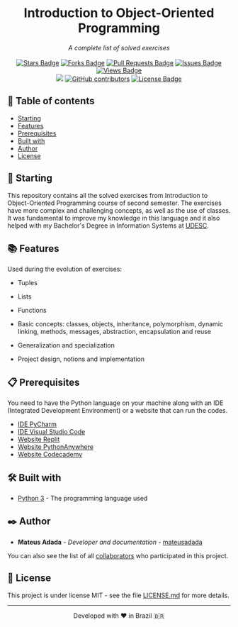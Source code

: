 <h1 align="center">Introduction to Object-Oriented Programming</h1>
<div align="center"><i>A complete list of solved exercises</i><br><br>
<a href="https://github.com/mateusadada/IPO-UDESC/stargazers"><img src="https://img.shields.io/github/stars/mateusadada/IPO-UDESC" alt="Stars Badge"/></a>
<a href="https://github.com/mateusadada/IPO-UDESC/network/members"><img src="https://img.shields.io/github/forks/mateusadada/IPO-UDESC" alt="Forks Badge"/></a>
<a href="https://github.com/mateusadada/IPO-UDESC/pulls"><img src="https://img.shields.io/github/issues-pr/mateusadada/IPO-UDESC" alt="Pull Requests Badge"/></a>
<a href="https://github.com/mateusadada/IPO-UDESC/issues"><img src="https://img.shields.io/github/issues/mateusadada/IPO-UDESC" alt="Issues Badge"/></a>
<a href="https://github.com/mateusadada/IPO-UDESC"><img src="https://views.whatilearened.today/views/github/mateusadada/IPO-UDESC.svg" alt="Views Badge"/></a>
<br><a href="https://mateusadada.github.io/IPO-UDESC" target="blank"><img src="https://img.shields.io/website?url=https%3A%2F%2Fmateusadada.github.io%2FIPO-UDESC&logo=github" /></a>
<a href="https://github.com/mateusadada/IPO-UDESC/graphs/contributors"><img alt="GitHub contributors" src="https://img.shields.io/github/contributors/mateusadada/IPO-UDESC?color=2b9348"></a>
<a href="https://github.com/mateusadada/IPO-UDESC/blob/main/LICENSE"><img src="https://img.shields.io/github/license/mateusadada/IPO-UDESC?color=2b9348" alt="License Badge"/></a>
</div>

## 📜 Table of contents

- [Starting](#-starting)
- [Features](#-features)
- [Prerequisites](#-prerequisites)
- [Built with](#%EF%B8%8F-built-with)
- [Author](#%EF%B8%8F-author)
- [License](#-license)

## 🚀 Starting

This repository contains all the solved exercises from Introduction to Object-Oriented Programming course of second semester. The exercises have more complex and challenging concepts, as well as the use of classes. It was fundamental to improve my knowledge in this language and it also helped with my Bachelor's Degree in Information Systems at [UDESC](https://www.udesc.br/).

## 📚 Features

Used during the evolution of exercises:

- Tuples

- Lists
  
- Functions

- Basic concepts: classes, objects, inheritance, polymorphism, dynamic linking, methods, messages, abstraction, encapsulation and reuse

- Generalization and specialization

- Project design, notions and implementation

## 📋 Prerequisites

You need to have the Python language on your machine along with an IDE (Integrated Development Environment) or a website that can run the codes.

* [IDE PyCharm](https://www.jetbrains.com/pycharm/)
* [IDE Visual Studio Code](https://code.visualstudio.com/)
* [Website Replit](https://replit.com/)
* [Website PythonAnywhere](https://www.pythonanywhere.com/)
* [Website Codecademy](https://www.codecademy.com/)

## 🛠️ Built with

* [Python 3](https://www.python.org/) - The programming language used

## ✒️ Author

* **Mateus Adada** - *Developer and documentation* - [mateusadada](https://github.com/mateusadada)

You can also see the list of all [collaborators](https://github.com/mateusadada/IPO-UDESC/graphs/contributors) who participated in this project.

## 📄 License

This project is under license MIT - see the file [LICENSE.md](https://github.com/mateusadada/IPO-UDESC/blob/main/LICENSE) for more details.

<hr><p align="center">Developed with ❤️ in Brazil 🇧🇷</p>
